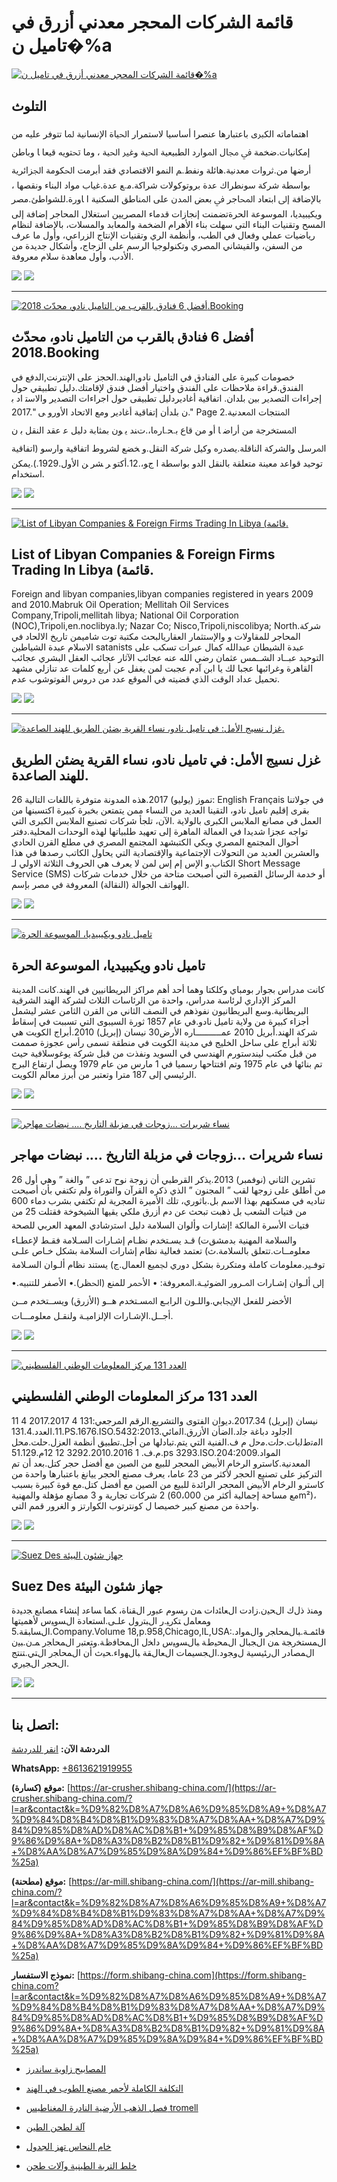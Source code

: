 # قائمة الشركات المحجر معدني أزرق في تاميل ن�%a

<a href="https://swt.shibang-china.com/?l=ar&img&k=%D9%82%D8%A7%D8%A6%D9%85%D8%A9+%D8%A7%D9%84%D8%B4%D8%B1%D9%83%D8%A7%D8%AA+%D8%A7%D9%84%D9%85%D8%AD%D8%AC%D8%B1+%D9%85%D8%B9%D8%AF%D9%86%D9%8A+%D8%A3%D8%B2%D8%B1%D9%82+%D9%81%D9%8A+%D8%AA%D8%A7%D9%85%D9%8A%D9%84+%D9%86%EF%BF%BD%25a" target="_blank">![قائمة الشركات المحجر معدني أزرق في تاميل ن�%a](http://static.shibang-china.com/all-800x300/344.jpg)</a>

## اﻟﺘﻠﻮث
اﻫﺘﻤﺎﻣﺎﺗﻪ اﻟﻜﱪى ﺑﺎﻋﺘﺒﺎرﻫﺎ ﻋﻨﺼﺮا أﺳﺎﺳﻴﺎ ﻻﺳﺘﻤﺮار اﳊﻴﺎة اﻹﻧﺴﺎﻧﻴﺔ ﳌﺎ ﺗﺘﻮﻓﺮ ﻋﻠﻴﻪ ﻣﻦ إﻣﻜﺎﻧﻴﺎت.ﺿﺨﻤﺔ ﰲ ﳎﺎل اﳌﻮارد اﻟﻄﺒﻴﻌﻴﺔ اﳊﻴﺔ وﻏﲑ اﳊﻴﺔ ، وﻣﺎ ﲢﺘﻮﻳﻪ ﻗﻴﻌﺎ ﺎ وﺑﺎﻃﻦ أرﺿﻬﺎ ﻣﻦ.ﺛﺮوات ﻣﻌﺪﻧﻴﺔ.ﻫﺎﺋﻠﺔ وﻧﻔﻂ.ﻢ اﻟﻨﻤﻮ اﻻﻗﺘﺼﺎدي ﻓﻘﺪ أﺑﺮﻣﺖ اﳊﻜﻮﻣﺔ اﳉﺰاﺋﺮﻳﺔ ﺑﻮاﺳﻄﺔ ﺷﺮﻛﺔ ﺳﻮﻧﻄﺮاك ﻋﺪة ﺑﺮوﺗﻮﻛﻮﻻت ﺷﺮاﻛﺔ.ﻣ.ﻊ ﻋﺪة.ﻏﻴﺎب ﻣﻮاد اﻟﺒﻨﺎء وﻧﻘﺼﻬﺎ ، ﺑﺎﻹﺿﺎﻓﺔ إﱃ اﺑﺘﻌﺎد اﶈﺎﺟﺮ ﰲ ﺑﻌﺾ اﳌﺪن ﻋﻠﻰ اﳌﻨﺎﻃﻖ اﻟﺴﻜﻨﻴﺔ ا ﺎورة.ﻟﻠﺸﻮاﻃﺊ.مصر ويكيبيديا، الموسوعة الحرةتضمنت إنجازات قدماء المصريين استغلال المحاجر إضافة إلى المسح وتقنيات البناء التي سهلت بناء الأهرام الضخمة والمعابد والمسلات، بالإضافة لنظام رياضيات عملي وفعال في الطب، وأنظمة الري وتقنيات الإنتاج الزراعي، وأول ما عرف من السفن، والقيشاني المصري وتكنولوجيا الرسم على الزجاج، وأشكال جديدة من الأدب، وأول معاهدة سلام معروفة.


<a href="https://whatsapp.shibangsoft.com/WhatsApp.php" target="_blank" title="WhatsApp">![](http://static.shibang-china.com/icon/whatsapp.png)</a> <a href="https://swt.shibang-china.com/?l=ar&icon&k=%D9%82%D8%A7%D8%A6%D9%85%D8%A9+%D8%A7%D9%84%D8%B4%D8%B1%D9%83%D8%A7%D8%AA+%D8%A7%D9%84%D9%85%D8%AD%D8%AC%D8%B1+%D9%85%D8%B9%D8%AF%D9%86%D9%8A+%D8%A3%D8%B2%D8%B1%D9%82+%D9%81%D9%8A+%D8%AA%D8%A7%D9%85%D9%8A%D9%84+%D9%86%EF%BF%BD%25a" target="_blank">![](http://static.shibang-china.com/icon/chat-ar.png)</a>

---

<a href="https://swt.shibang-china.com/?l=ar&img&k=%D9%82%D8%A7%D8%A6%D9%85%D8%A9+%D8%A7%D9%84%D8%B4%D8%B1%D9%83%D8%A7%D8%AA+%D8%A7%D9%84%D9%85%D8%AD%D8%AC%D8%B1+%D9%85%D8%B9%D8%AF%D9%86%D9%8A+%D8%A3%D8%B2%D8%B1%D9%82+%D9%81%D9%8A+%D8%AA%D8%A7%D9%85%D9%8A%D9%84+%D9%86%EF%BF%BD%25a" target="_blank">![أفضل 6 فنادق بالقرب من التاميل نادو، محدّث 2018.Booking](http://static.shibang-china.com/all-800x300/1413.jpg)</a>

## أفضل 6 فنادق بالقرب من التاميل نادو، محدّث 2018.Booking
خصومات كبيرة على الفنادق في التاميل نادو,الهند.الحجز على الإنترنت,الدفع في الفندق.قراءة ملاحظات على الفندق واختيار أفضل فندق لإقامتك.دليل تطبيقي حول إجراءات التصدير بين بلدان. اتفاقية أغاديردﻟﻴﻞ ﺗﻄﺒﻴﻘﻰ ﺣﻮل اﺟﺮاءات اﻟﺘﺼﺪﻳﺮ واﻻﺳﺘ اد ﺑ ن ﺑﻠﺪأن إﺗﻔﺎﻗﻴﺔ أﻏﺎدﻳﺮ وﻣﻊ اﻻﺗﺤﺎد اﻷورو ﻰ &quot;.2017.&quot; Page 2.اﳌﻨﺘﺠﺎت اﳌﻌﺪﻧﻴﺔ اﳌﺴﺘﺨﺮﺟﺔ ﻣﻦ أراﺿ ﺎ أو ﻣﻦ ﻗﺎع ﺑ.ﺤ.ﺎرهﺎ،.تﻨﺪ ﻳ ﻮن ﺑﻤﺜﺎﺑﺔ دﻟﻴﻞ ﻋ ﻋﻘﺪ اﻟﻨﻘﻞ ﺑ ن اﳌﺮﺳﻞ واﻟﺸﺮﻛﺔ اﻟﻨﺎﻗﻠﺔ.ﻳﺼﺪرﻩ وﻛﻴﻞ ﺷﺮﻛﺔ اﻟﻨﻘﻞ.و ﺨﻀﻊ ﻟﺸﺮوط اﺗﻔﺎﻗﻴﺔ وارﺳﻮ (اﺗﻔﺎﻗﻴﺔ ﺗﻮﺣﻴﺪ ﻗﻮاﻋﺪ ﻣﻌﻴﻨﺔ ﻣﺘﻌﻠﻘﺔ ﺑﺎﻟﻨﻘﻞ اﻟﺪو ﺑﻮاﺳﻄﺔ ا جﻮ،.12.أﻛﺘﻮ ﺮ ﺸﺮ ﻦ اﻷول.1929.).ﻳﻤﻜﻦ اﺳﺘﺨﺪام.


<a href="https://whatsapp.shibangsoft.com/WhatsApp.php" target="_blank" title="WhatsApp">![](http://static.shibang-china.com/icon/whatsapp.png)</a> <a href="https://swt.shibang-china.com/?l=ar&icon&k=%D9%82%D8%A7%D8%A6%D9%85%D8%A9+%D8%A7%D9%84%D8%B4%D8%B1%D9%83%D8%A7%D8%AA+%D8%A7%D9%84%D9%85%D8%AD%D8%AC%D8%B1+%D9%85%D8%B9%D8%AF%D9%86%D9%8A+%D8%A3%D8%B2%D8%B1%D9%82+%D9%81%D9%8A+%D8%AA%D8%A7%D9%85%D9%8A%D9%84+%D9%86%EF%BF%BD%25a" target="_blank">![](http://static.shibang-china.com/icon/chat-ar.png)</a>

---

<a href="https://swt.shibang-china.com/?l=ar&img&k=%D9%82%D8%A7%D8%A6%D9%85%D8%A9+%D8%A7%D9%84%D8%B4%D8%B1%D9%83%D8%A7%D8%AA+%D8%A7%D9%84%D9%85%D8%AD%D8%AC%D8%B1+%D9%85%D8%B9%D8%AF%D9%86%D9%8A+%D8%A3%D8%B2%D8%B1%D9%82+%D9%81%D9%8A+%D8%AA%D8%A7%D9%85%D9%8A%D9%84+%D9%86%EF%BF%BD%25a" target="_blank">![List of Libyan Companies &amp; Foreign Firms Trading In Libya (قائمة.](http://static.shibang-china.com/all-800x300/1329.jpg)</a>

## List of Libyan Companies &amp; Foreign Firms Trading In Libya (قائمة.
Foreign and libyan companies,libyan companies registered in years 2009 and 2010.Mabruk Oil Operation; Mellitah Oil Services Company,Tripoli,mellitah libya; National Oil Corporation (NOC),Tripoli,en.noclibya.ly; Nazar Co; Nisco,Tripoli,niscolibya; North.شركة المحاجر للمقاولات و والإستثمار العقاريالبحث مكتبة توت شاميمن تاريخ الالحاد في الاسلام عبدة الشياطين satanists عبدة الشيطان عبدالله كمال عبرات تسكب على التوحيد عبــاد الشــمس عثمان رضي الله عنه عجائب الآثار عجائب العقل البشري عجائب القاهرة وغرائبها عجبا لك يا ابن آدم عجبت لمن يغفل عن أربع كلمات عد تنازلي مشهد تحميل عداد الوقت الذي قضيته في الموقع عدد من دروس الفوتوشوب عدم.


<a href="https://whatsapp.shibangsoft.com/WhatsApp.php" target="_blank" title="WhatsApp">![](http://static.shibang-china.com/icon/whatsapp.png)</a> <a href="https://swt.shibang-china.com/?l=ar&icon&k=%D9%82%D8%A7%D8%A6%D9%85%D8%A9+%D8%A7%D9%84%D8%B4%D8%B1%D9%83%D8%A7%D8%AA+%D8%A7%D9%84%D9%85%D8%AD%D8%AC%D8%B1+%D9%85%D8%B9%D8%AF%D9%86%D9%8A+%D8%A3%D8%B2%D8%B1%D9%82+%D9%81%D9%8A+%D8%AA%D8%A7%D9%85%D9%8A%D9%84+%D9%86%EF%BF%BD%25a" target="_blank">![](http://static.shibang-china.com/icon/chat-ar.png)</a>

---

<a href="https://swt.shibang-china.com/?l=ar&img&k=%D9%82%D8%A7%D8%A6%D9%85%D8%A9+%D8%A7%D9%84%D8%B4%D8%B1%D9%83%D8%A7%D8%AA+%D8%A7%D9%84%D9%85%D8%AD%D8%AC%D8%B1+%D9%85%D8%B9%D8%AF%D9%86%D9%8A+%D8%A3%D8%B2%D8%B1%D9%82+%D9%81%D9%8A+%D8%AA%D8%A7%D9%85%D9%8A%D9%84+%D9%86%EF%BF%BD%25a" target="_blank">![غزل نسيج الأمل: في تاميل نادو، نساء القرية يضئن الطريق للهند الصاعدة.](http://static.shibang-china.com/all-800x300/445.jpg)</a>

## غزل نسيج الأمل: في تاميل نادو، نساء القرية يضئن الطريق للهند الصاعدة.
26 تموز (يوليو) 2017.هذه المدونة متوفرة باللغات التالية: English Français في جولاتنا بقرى إقليم تاميل نادو، التقينا العديد من النساء ممن يتمتعن بخبرة كبيرة اكتسبنها من العمل في مصانع الملابس الكبرى بالولاية .الآن، تلجأ شركات تصنيع الملابس الكبرى التي تواجه عجزا شديدا في العمالة الماهرة إلى تعهيد طلبياتها لهذه الوحدات المحلية.دفتر أحوال المجتمع المصري ويكي الكتبشهد المجتمع المصري في مطلع القرن الحادي والعشرين العديد من التحولات الإجتماعية والإقتصادية التي يحاول الكاتب رصدها في هذا الكتاب.و الإس إم إس لمن لا يعرف هي الحروف الثلاثة الاولي لـ Short Message Service (SMS) أو خدمة الرسائل القصيرة التي أصبحت متاحة من خلال خدمات شركات الهواتف الجوالة (النقالة) المعروفة في مصر بإسم.


<a href="https://whatsapp.shibangsoft.com/WhatsApp.php" target="_blank" title="WhatsApp">![](http://static.shibang-china.com/icon/whatsapp.png)</a> <a href="https://swt.shibang-china.com/?l=ar&icon&k=%D9%82%D8%A7%D8%A6%D9%85%D8%A9+%D8%A7%D9%84%D8%B4%D8%B1%D9%83%D8%A7%D8%AA+%D8%A7%D9%84%D9%85%D8%AD%D8%AC%D8%B1+%D9%85%D8%B9%D8%AF%D9%86%D9%8A+%D8%A3%D8%B2%D8%B1%D9%82+%D9%81%D9%8A+%D8%AA%D8%A7%D9%85%D9%8A%D9%84+%D9%86%EF%BF%BD%25a" target="_blank">![](http://static.shibang-china.com/icon/chat-ar.png)</a>

---

<a href="https://swt.shibang-china.com/?l=ar&img&k=%D9%82%D8%A7%D8%A6%D9%85%D8%A9+%D8%A7%D9%84%D8%B4%D8%B1%D9%83%D8%A7%D8%AA+%D8%A7%D9%84%D9%85%D8%AD%D8%AC%D8%B1+%D9%85%D8%B9%D8%AF%D9%86%D9%8A+%D8%A3%D8%B2%D8%B1%D9%82+%D9%81%D9%8A+%D8%AA%D8%A7%D9%85%D9%8A%D9%84+%D9%86%EF%BF%BD%25a" target="_blank">![تاميل نادو ويكيبيديا، الموسوعة الحرة](http://static.shibang-china.com/all-800x300/911.jpg)</a>

## تاميل نادو ويكيبيديا، الموسوعة الحرة
كانت مدراس بجوار بومباي وكلكتا وهما أحد أهم مراكز البريطانيين في الهند.كانت المدينة المركز الإداري لرئاسة مدراس، واحدة من الرئاسات الثلاث لشركة الهند الشرقية البريطانية.وسع البريطانيون نفوذهم في النصف الثاني من القرن الثامن عشر ليشمل أجزاء كبيرة من ولاية تاميل نادو.في عام 1857 ثورة السيبوى التي تسببت في إسقاط شركة الهند.أبريل 2010 عمــــــــــاره الأرض30 نيسان (إبريل) 2010.أبراج الكويت هي ثلاثة أبراج على ساحل الخليج في مدينة الكويت في منطقة تسمى رأس عجوزة صممت من قبل مكتب ليندستورم الهندسي في السويد ونفذت من قبل شركة يوغوسلافية حيث تم بنائها في عام 1975 وتم افتتاحها رسميا في 1 مارس من عام 1979 ويصل ارتفاع البرج الرئيسي إلى 187 مترا وتعتبر من أبرز معالم الكويت.


<a href="https://whatsapp.shibangsoft.com/WhatsApp.php" target="_blank" title="WhatsApp">![](http://static.shibang-china.com/icon/whatsapp.png)</a> <a href="https://swt.shibang-china.com/?l=ar&icon&k=%D9%82%D8%A7%D8%A6%D9%85%D8%A9+%D8%A7%D9%84%D8%B4%D8%B1%D9%83%D8%A7%D8%AA+%D8%A7%D9%84%D9%85%D8%AD%D8%AC%D8%B1+%D9%85%D8%B9%D8%AF%D9%86%D9%8A+%D8%A3%D8%B2%D8%B1%D9%82+%D9%81%D9%8A+%D8%AA%D8%A7%D9%85%D9%8A%D9%84+%D9%86%EF%BF%BD%25a" target="_blank">![](http://static.shibang-china.com/icon/chat-ar.png)</a>

---

<a href="https://swt.shibang-china.com/?l=ar&img&k=%D9%82%D8%A7%D8%A6%D9%85%D8%A9+%D8%A7%D9%84%D8%B4%D8%B1%D9%83%D8%A7%D8%AA+%D8%A7%D9%84%D9%85%D8%AD%D8%AC%D8%B1+%D9%85%D8%B9%D8%AF%D9%86%D9%8A+%D8%A3%D8%B2%D8%B1%D9%82+%D9%81%D9%8A+%D8%AA%D8%A7%D9%85%D9%8A%D9%84+%D9%86%EF%BF%BD%25a" target="_blank">![نساء شريرات …زوجات في مزبلة التاريخ …. نبضات مهاجر](http://static.shibang-china.com/all-800x300/816.jpg)</a>

## نساء شريرات …زوجات في مزبلة التاريخ …. نبضات مهاجر
26 تشرين الثاني (نوفمبر) 2013.يذكر القرطبي أن زوجة نوح تدعى ” والغة ” وهي أول من أطلق على زوجها لقب ” المجنون ” الذي ذكره القرآن والتوراة ولم تكتفي بأن أصبحت تناديه في مسكنهم بهذا الاسم بل.باثوري، تلك الأميرة المجرية لم تكتفي بشرب دماء 600 من فتيات الشعب بل ذهبت تبحث عن دم أزرق ملكي يقيها الشيخوخة فقتلت 25 من فتيات الأسرة المالكة !ﺇﺷﺎﺭﺍﺕ ﻭﺃﻟﻮﺍﻥ ﺍﻟﺴﻼﻣﺔ ﺩﻟﻴﻞ ﺍﺳﱰﺷﺎﺩﻱ المعهد العربي للصحة والسلامة المهنية بدمشقﺕ) ﻗـﺪ ﻳﺴـﺘﺨﺪﻡ ﻧﻈـﺎﻡ ﺇﺷـﺎﺭﺍﺕ ﺍﻟﺴـﻼﻣﺔ ﻓﻘـﻂ ﻹﻋﻄـﺎﺀ ﻣﻌﻠﻮﻣــﺎﺕ.ﺗﺘﻌﻠﻖ ﺑﺎﻟﺴﻼﻣﺔ.ﺙ) ﺗﻌﺘﻤﺪ ﻓﻌﺎﻟﻴﺔ ﻧﻈﺎﻡ ﺇﺷﺎﺭﺍﺕ ﺍﻟﺴﻼﻣﺔ ﺑﺸﻜﻞ ﺧـﺎﺹ ﻋﻠـﻰ ﺗﻮﻓـﲑ.ﻣﻌﻠﻮﻣﺎﺕ ﻛﺎﻣﻠﺔ ﻭﻣﺘﻜﺮﺭﺓ ﺑﺸﻜﻞ ﺩﻭﺭﻱ ﳉﻤﻴﻊ ﺍﻟﻌﻤﺎﻝ.ﺝ) ﻳﺴﺘﻨﺪ ﻧﻈﺎﻡ ﺃﻟـﻮﺍﻥ ﺍﻟﺴـﻼﻣﺔ ﺇﱃ ﺃﻟـﻮﺍﻥ ﺇﺷـﺎﺭﺍﺕ ﺍﳌـﺮﻭﺭ ﺍﻟﻀﻮﺋﻴـﺔ.ﺍﳌﻌﺮﻭﻓﺔ: • ﺍﻷﲪﺮ ﻟﻠﻤﻨﻊ (ﺍﳊﻈﺮ).• ﺍﻷﺻﻔﺮ ﻟﻠﺘﻨﺒﻴﻪ.• ﺍﻷﺧﻀﺮ ﻟﻠﻔﻌﻞ ﺍﻹﳚﺎﺑﻲ.ﻭﺍﻟﻠـﻮﻥ ﺍﻟﺮﺍﺑـﻊ ﺍﳌﺴـﺘﺨﺪﻡ ﻫــﻮ (ﺍﻷﺯﺭﻕ) ﻭﻳﺴــﺘﺨﺪﻡ ﻣــﻦ ﺃﺟــﻞ.ﺍﻹﺷـﺎﺭﺍﺕ ﺍﻹﻟﺰﺍﻣﻴـﺔ ﻭﻟﻨﻘـﻞ ﻣﻌﻠﻮﻣـــﺎﺕ.


<a href="https://whatsapp.shibangsoft.com/WhatsApp.php" target="_blank" title="WhatsApp">![](http://static.shibang-china.com/icon/whatsapp.png)</a> <a href="https://swt.shibang-china.com/?l=ar&icon&k=%D9%82%D8%A7%D8%A6%D9%85%D8%A9+%D8%A7%D9%84%D8%B4%D8%B1%D9%83%D8%A7%D8%AA+%D8%A7%D9%84%D9%85%D8%AD%D8%AC%D8%B1+%D9%85%D8%B9%D8%AF%D9%86%D9%8A+%D8%A3%D8%B2%D8%B1%D9%82+%D9%81%D9%8A+%D8%AA%D8%A7%D9%85%D9%8A%D9%84+%D9%86%EF%BF%BD%25a" target="_blank">![](http://static.shibang-china.com/icon/chat-ar.png)</a>

---

<a href="https://swt.shibang-china.com/?l=ar&img&k=%D9%82%D8%A7%D8%A6%D9%85%D8%A9+%D8%A7%D9%84%D8%B4%D8%B1%D9%83%D8%A7%D8%AA+%D8%A7%D9%84%D9%85%D8%AD%D8%AC%D8%B1+%D9%85%D8%B9%D8%AF%D9%86%D9%8A+%D8%A3%D8%B2%D8%B1%D9%82+%D9%81%D9%8A+%D8%AA%D8%A7%D9%85%D9%8A%D9%84+%D9%86%EF%BF%BD%25a" target="_blank">![العدد 131 مركز المعلومات الوطني الفلسطيني](http://static.shibang-china.com/all-800x300/1016.jpg)</a>

## العدد 131 مركز المعلومات الوطني الفلسطيني
11 نيسان (إبريل) 2017.34.ديوان الفتوى والتشريع.الرقم المرجعي:131 4 2017.2017 4 11.العدد.131.4.PS.1676.ISO.5432:2013.اﻟﺟﻟود دﺑﺎﻏﺔ ﺟﻟد.اﻟﺿﺄن اﻷزرق.اﻟﻣﺎﺋﻲ اﻟﻣﺗطﻟﺑﺎت.ﺣﻟت.ﻣﺣل م ف.الفنية التي يتم.تبادلها من أجل.تطبيق أنظمة العزل.حلت.محل م.ف. 1 3292.2010.2016 12 12م.51.129.ps 3293.ISO.204:2009.المواد المعدنية.كاسترو الرخام الأبيض المحجر للبيع من الصين مع أفضل حجر كتل.بعد أن تم التركيز على تصنيع الحجر لأكثر من 23 عاما، يعرف مصنع الحجر ييانغ باعتبارها واحدة من كاسترو الرخام الأبيض المحجر الرائدة للبيع من الصين مع أفضل كتل.مع قوة كبيرة بسبب 2 شركات تجارية و 3 مصانع مؤهلة والمهنية (مع مساحة إجمالية أكثر من 60،000m²)، واحدة من مصنع كبير خصيصا ل كونترتوب الكوارتز و الغرور قمم التي.


<a href="https://whatsapp.shibangsoft.com/WhatsApp.php" target="_blank" title="WhatsApp">![](http://static.shibang-china.com/icon/whatsapp.png)</a> <a href="https://swt.shibang-china.com/?l=ar&icon&k=%D9%82%D8%A7%D8%A6%D9%85%D8%A9+%D8%A7%D9%84%D8%B4%D8%B1%D9%83%D8%A7%D8%AA+%D8%A7%D9%84%D9%85%D8%AD%D8%AC%D8%B1+%D9%85%D8%B9%D8%AF%D9%86%D9%8A+%D8%A3%D8%B2%D8%B1%D9%82+%D9%81%D9%8A+%D8%AA%D8%A7%D9%85%D9%8A%D9%84+%D9%86%EF%BF%BD%25a" target="_blank">![](http://static.shibang-china.com/icon/chat-ar.png)</a>

---

<a href="https://swt.shibang-china.com/?l=ar&img&k=%D9%82%D8%A7%D8%A6%D9%85%D8%A9+%D8%A7%D9%84%D8%B4%D8%B1%D9%83%D8%A7%D8%AA+%D8%A7%D9%84%D9%85%D8%AD%D8%AC%D8%B1+%D9%85%D8%B9%D8%AF%D9%86%D9%8A+%D8%A3%D8%B2%D8%B1%D9%82+%D9%81%D9%8A+%D8%AA%D8%A7%D9%85%D9%8A%D9%84+%D9%86%EF%BF%BD%25a" target="_blank">![Suez Des جهاز شئون البيئة](http://static.shibang-china.com/all-800x300/743.jpg)</a>

## Suez Des جهاز شئون البيئة
ﻭﻤﻨﺫ ﺫﻝﻙ ﺍﻝﺤﻴﻥ.ﺯﺍﺩﺕ ﺍﻝﻌﺎﺌﺩﺍﺕ ﻤﻥ ﺭﺴﻭﻡ ﻋﺒﻭﺭ ﺍﻝﻘﻨﺎﺓ، ﻜﻤﺎ ﺴﺎﻋﺩ ﺇﻨﺸﺎﺀ ﻤﺼﺎﻨﻊ ﺠﺩﻴﺩﺓ ﻭﻤﻌﺎﻤل ﺘﻜﺭﻴ.ﺭ ﺍﻝﺒﺘﺭﻭل ﻋﻠـﻰ.ﺍﺴﺘﻌﺎﺩﺓ ﺍﻝﺴﻭﻴﺱ ﻷﻫﻤﻴﺘﻬﺎ ﺍﻝﺴﺎﺒﻘﺔ.5.Company.Volume 18,p.958,Chicago,IL,USA:.ﻗﺎﺌﻤـﺔ.ﺒﺎﻝﻤﺤﺎﺠﺭ ﻭﺍﻝﻤﻭﺍﺩ ﺍﻝﻤﺴﺘﺨﺭﺠﺔ ﻤﻥ ﺍﻝﺠﺒﺎل ﺍﻝﻤﺤﻴﻁﺔ ﺒﺎﻝﺴﻭﻴﺱ ﺩﺍﺨل ﺍﻝﻤﺤﺎﻓﻅﺔ.ﻭﺘﻌﺘﺒﺭ ﺍﻝﻤﺤﺎﺠﺭ ﻤـﻥ.ﺒﻴﻥ ﺍﻝﻤﺼﺎﺩﺭ ﺍﻝﺭﺌﻴﺴﻴﺔ ﻝﻭﺠﻭﺩ.ﺍﻝﺠﺴﻴﻤﺎﺕ ﺍﻝﻌﺎﻝﻘﺔ ﺒﺎﻝﻬﻭﺍﺀ.ﺤﻴﺙ ﺃﻥ ﺍﻝﻤﺤﺎﺠﺭ ﺍﻝﺘﻲ.ﺘﻨﺘﺞ ﺍﻝﺤﺠﺭ ﺍﻝﺠﻴﺭﻱ.

<a href="https://whatsapp.shibangsoft.com/WhatsApp.php" target="_blank" title="WhatsApp">![](http://static.shibang-china.com/icon/whatsapp.png)</a> <a href="https://swt.shibang-china.com/?l=ar&icon&k=%D9%82%D8%A7%D8%A6%D9%85%D8%A9+%D8%A7%D9%84%D8%B4%D8%B1%D9%83%D8%A7%D8%AA+%D8%A7%D9%84%D9%85%D8%AD%D8%AC%D8%B1+%D9%85%D8%B9%D8%AF%D9%86%D9%8A+%D8%A3%D8%B2%D8%B1%D9%82+%D9%81%D9%8A+%D8%AA%D8%A7%D9%85%D9%8A%D9%84+%D9%86%EF%BF%BD%25a" target="_blank">![](http://static.shibang-china.com/icon/chat-ar.png)</a>

---
## اتصل بنا:

**الدردشة الآن:** [انقر للدردشة](https://swt.shibang-china.com?l=ar&contact&k=%D9%82%D8%A7%D8%A6%D9%85%D8%A9+%D8%A7%D9%84%D8%B4%D8%B1%D9%83%D8%A7%D8%AA+%D8%A7%D9%84%D9%85%D8%AD%D8%AC%D8%B1+%D9%85%D8%B9%D8%AF%D9%86%D9%8A+%D8%A3%D8%B2%D8%B1%D9%82+%D9%81%D9%8A+%D8%AA%D8%A7%D9%85%D9%8A%D9%84+%D9%86%EF%BF%BD%25a)

**WhatsApp:**  [+8613621919955](https://whatsapp.shibangsoft.com/WhatsApp.php)

**موقع (كسارة):** [https://ar-crusher.shibang-china.com/](https://ar-crusher.shibang-china.com/?l=ar&contact&k=%D9%82%D8%A7%D8%A6%D9%85%D8%A9+%D8%A7%D9%84%D8%B4%D8%B1%D9%83%D8%A7%D8%AA+%D8%A7%D9%84%D9%85%D8%AD%D8%AC%D8%B1+%D9%85%D8%B9%D8%AF%D9%86%D9%8A+%D8%A3%D8%B2%D8%B1%D9%82+%D9%81%D9%8A+%D8%AA%D8%A7%D9%85%D9%8A%D9%84+%D9%86%EF%BF%BD%25a)

**موقع (مطحنة):** [https://ar-mill.shibang-china.com/](https://ar-mill.shibang-china.com/?l=ar&contact&k=%D9%82%D8%A7%D8%A6%D9%85%D8%A9+%D8%A7%D9%84%D8%B4%D8%B1%D9%83%D8%A7%D8%AA+%D8%A7%D9%84%D9%85%D8%AD%D8%AC%D8%B1+%D9%85%D8%B9%D8%AF%D9%86%D9%8A+%D8%A3%D8%B2%D8%B1%D9%82+%D9%81%D9%8A+%D8%AA%D8%A7%D9%85%D9%8A%D9%84+%D9%86%EF%BF%BD%25a)

**نموذج الاستفسار:** [https://form.shibang-china.com](https://form.shibang-china.com?l=ar&contact&k=%D9%82%D8%A7%D8%A6%D9%85%D8%A9+%D8%A7%D9%84%D8%B4%D8%B1%D9%83%D8%A7%D8%AA+%D8%A7%D9%84%D9%85%D8%AD%D8%AC%D8%B1+%D9%85%D8%B9%D8%AF%D9%86%D9%8A+%D8%A3%D8%B2%D8%B1%D9%82+%D9%81%D9%8A+%D8%AA%D8%A7%D9%85%D9%8A%D9%84+%D9%86%EF%BF%BD%25a)

* [المصابيح زاوية ساندرز](../30/%D8%A7%D9%84%D9%85%D8%B5%D8%A7%D8%A8%D9%8A%D8%AD%20%D8%B2%D8%A7%D9%88%D9%8A%D8%A9%20%D8%B3%D8%A7%D9%86%D8%AF%D8%B1%D8%B2.md)

* [التكلفة الكاملة لأحمر مصنع الطوب في الهند](../30/%D8%A7%D9%84%D8%AA%D9%83%D9%84%D9%81%D8%A9%20%D8%A7%D9%84%D9%83%D8%A7%D9%85%D9%84%D8%A9%20%D9%84%D8%A3%D8%AD%D9%85%D8%B1%20%D9%85%D8%B5%D9%86%D8%B9%20%D8%A7%D9%84%D8%B7%D9%88%D8%A8%20%D9%81%D9%8A%20%D8%A7%D9%84%D9%87%D9%86%D8%AF.md)

* [فصل الذهب الأرضية النادرة المغناطيس tromell](../30/%D9%81%D8%B5%D9%84%20%D8%A7%D9%84%D8%B0%D9%87%D8%A8%20%D8%A7%D9%84%D8%A3%D8%B1%D8%B6%D9%8A%D8%A9%20%D8%A7%D9%84%D9%86%D8%A7%D8%AF%D8%B1%D8%A9%20%D8%A7%D9%84%D9%85%D8%BA%D9%86%D8%A7%D8%B7%D9%8A%D8%B3%20tromell.md)

* [آلة لطحن الطين](../28/%D8%A2%D9%84%D8%A9%20%D9%84%D8%B7%D8%AD%D9%86%20%D8%A7%D9%84%D8%B7%D9%8A%D9%86.md)

* [خام النحاس تهز الجدول](../27/%D8%AE%D8%A7%D9%85%20%D8%A7%D9%84%D9%86%D8%AD%D8%A7%D8%B3%20%D8%AA%D9%87%D8%B2%20%D8%A7%D9%84%D8%AC%D8%AF%D9%88%D9%84.md)

* [خلط التربة الطينية وآلات طحن](../28/%D8%AE%D9%84%D8%B7%20%D8%A7%D9%84%D8%AA%D8%B1%D8%A8%D8%A9%20%D8%A7%D9%84%D8%B7%D9%8A%D9%86%D9%8A%D8%A9%20%D9%88%D8%A2%D9%84%D8%A7%D8%AA%20%D8%B7%D8%AD%D9%86.md)
